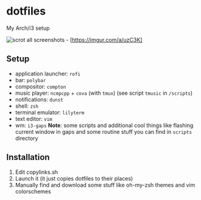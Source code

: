# dotfiles
My Arch/i3 setup

![scrot](https://i.imgur.com/P5wsgYR.png)
all screenshots - [https://imgur.com/a/uzC3K]

## Setup

- application launcher: `rofi`
- bar: `polybar`
- compositor: `compton`
- music player: `ncmpcpp` + `cova` (with `tmux`) (see script `tmusic` in `/scripts`)
- notifications: `dunst`
- shell: `zsh`
- terminal emulator: `lilyterm`
- text editor: `vim`
- wm: `i3-gaps`
 **Note**: some scripts and additional cool things like flashing current window in gaps and some routine stuff you can find in `scripts` directory
 
 ## Installation
 1. Edit copylinks.sh
 2. Launch it (it just copies dotfiles to their places)
 3. Manually find and download some stuff like oh-my-zsh themes and vim colorschemes
